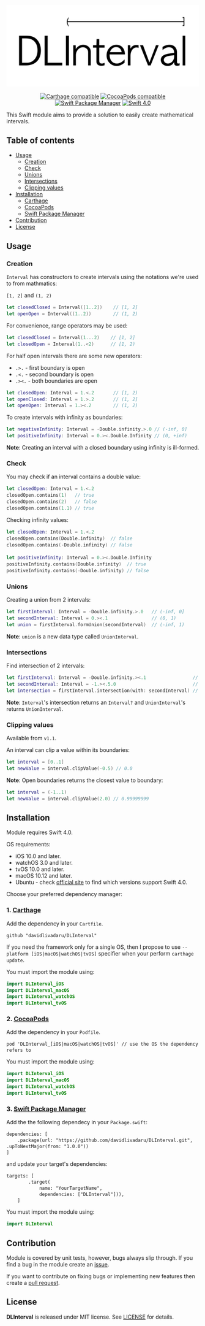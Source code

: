 <div align="center" markdown="1">

![DLInterval Logo](DLIntervalLogo.png)



[![Carthage compatible](https://img.shields.io/badge/Carthage-compatible-4BC51D.svg?style=flat)](https://github.com/Carthage/Carthage)
[![CocoaPods compatible](https://img.shields.io/badge/CocoaPods-compatible-4BC51D.svg?style=flat)](https://github.com/CocoaPods/CocoaPods)
[![Swift Package Manager](https://img.shields.io/badge/Swift_Package_Manager-compatible-orange.svg?style=flat)](https://swift.org/package-manager/)
[![Swift 4.0](https://img.shields.io/badge/Swift_4.0-compatible-orange.svg?style=flat)](https://swift.org)

</div>

This Swift module aims to provide a solution to easily create mathematical intervals.

## Table of contents

- [Usage](https://github.com/davidlivadaru/DLInterval#usage)
	- [Creation](https://github.com/davidlivadaru/DLInterval#creation)
	- [Check](https://github.com/davidlivadaru/DLInterval#check)
	- [Unions](https://github.com/davidlivadaru/DLInterval#unions)
	- [Intersections](https://github.com/davidlivadaru/DLInterval#intersections)
	- [Clipping values](https://github.com/davidlivadaru/DLInterval#clipping-values)
- [Installation](https://github.com/davidlivadaru/DLInterval#installation)
	- [Carthage](https://github.com/davidlivadaru/DLInterval#1-carthage)
	- [CocoaPods](https://github.com/davidlivadaru/DLInterval#2-cocoapods)
	- [Swift Package Manager](https://github.com/davidlivadaru/DLInterval#3-swift-package-manager)
- [Contribution](https://github.com/davidlivadaru/DLInterval#contribution)
- [License](https://github.com/davidlivadaru/DLInterval#license)

## Usage

### Creation

`Interval` has constructors to create intervals using the notations we're used to from mathmatics:

`[1, 2]` and `(1, 2)`

```swift
let closedClosed = Interval([1..2])    // [1, 2]
let openOpen = Interval((1..2))        // (1, 2)
```

For convenience, range operators may be used:

```swift
let closedClosed = Interval(1...2)    // [1, 2]
let closedOpen = Interval(1..<2)      // [1, 2)
```

For half open intervals there are some new operators: 

*  `.>.`  - first boundary is open
*  `.<.`  - second boundary is open
*  `.><.` - both boundaries are open

```swift
let closedOpen: Interval = 1.<.2       // [1, 2)
let openClosed: Interval = 1.>.2       // (1, 2]
let openOpen: Interval = 1.><.2        // (1, 2)
```

To create intervals with infinity as boundaries:

```swift
let negativeInfinity: Interval = -Double.infinity.>.0 // (-inf, 0]
let positiveInfinity: Interval = 0.><.Double.Infinity // (0, +inf)
```

**Note**: Creating an interval with a closed boundary using infinity is ill-formed.

### Check

You may check if an interval contains a double value:

```swift
let closedOpen: Interval = 1.<.2
closedOpen.contains(1)   // true
closedOpen.contains(2)   // false
closedOpen.contains(1.1) // true
```

Checking infinity values:

```swift
let closedOpen: Interval = 1.<.2
closedOpen.contains(Double.infinity)  // false
closedOpen.contains(-Double.infinity) // false

let positiveInfinity: Interval = 0.><.Double.Infinity
positiveInfinity.contains(Double.infinity)  // true
positiveInfinity.contains(-Double.infinity) // false
```

### Unions

Creating a union from 2 intervals:

```swift
let firstInterval: Interval = -Double.infinity.>.0   // (-inf, 0]
let secondInterval: Interval = 0.><.1                // (0, 1)
let union = firstInterval.formUnion(secondInterval)  // (-inf, 1)
```

**Note**: `union` is a new data type called `UnionInterval`.

### Intersections

Find intersection of 2 intervals:

```swift
let firstInterval: Interval = -Double.infinity.><.1                 // (-inf, 1)
let secondInterval: Interval = -1.><.5.0                            // (-1, 5)
let intersection = firstInterval.intersection(with: secondInterval) // (-1, 1)
```
**Note**: `Interval`'s intersection returns an `Interval?` and `UnionInterval`'s returns `UnionInterval`.

### Clipping values

Available from `v1.1`.

An interval can clip a value within its boundaries:

```swift
let interval = [0..1]
let newValue = interval.clipValue(-0.5) // 0.0
```

**Note**: Open boundaries returns the closest value to boundary:

```swift
let interval = (-1..1)
let newValue = interval.clipValue(2.0) // 0.99999999
```

## Installation

Module requires Swift 4.0.

OS requirements:

- iOS 10.0 and later.
- watchOS 3.0 and later.
- tvOS 10.0 and later.
- macOS 10.12 and later.
- Ubuntu - check [official site](https://swift.org/download/#releases) to find which versions support Swift 4.0.


Choose your preferred dependency manager:

### 1. [Carthage](https://github.com/Carthage/Carthage)

Add the dependency in your `Cartfile`.

```
github "davidlivadaru/DLInterval"
```

If you need the framework only for a single OS, then I propose to use `--platform [iOS|macOS|watchOS|tvOS]` specifier when your perform `carthage update`.

You must import the module using:

```swift
import DLInterval_iOS
import DLInterval_macOS
import DLInterval_watchOS
import DLInterval_tvOS
```

### 2. [CocoaPods](https://github.com/CocoaPods/CocoaPods)

Add the dependency in your `Podfile`.

```
pod 'DLInterval_[iOS|macOS|watchOS|tvOS]' // use the OS the dependency refers to
```

You must import the module using:

```swift
import DLInterval_iOS
import DLInterval_macOS
import DLInterval_watchOS
import DLInterval_tvOS
```

### 3. [Swift Package Manager](https://swift.org/package-manager/)

Add the the following dependecy in your `Package.swift`:

```
dependencies: [
    .package(url: "https://github.com/davidlivadaru/DLInterval.git", .upToNextMajor(from: "1.0.0"))
]
```

and update your target's dependencies: 

```
targets: [
        .target(
            name: "YourTargetName",
            dependencies: ["DLInterval"])),
    ]
```

You must import the module using:

```swift
import DLInterval
```

## Contribution

Module is covered by unit tests, however, bugs always slip through.
If you find a bug in the module create an [issue](https://github.com/davidlivadaru/DLInterval/issues).

If you want to contribute on fixing bugs or implementing new features then create a [pull request](https://github.com/davidlivadaru/DLInterval/pulls).

## License

**DLInterval** is released under MIT license. See [LICENSE](LICENSE) for details.

